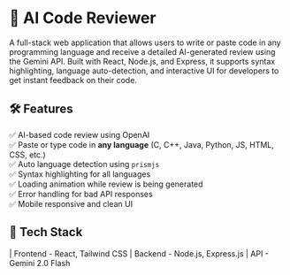 # 🧠 AI Code Reviewer

A full-stack web application that allows users to write or paste code in any programming language and receive a detailed AI-generated review using the Gemini API. Built with React, Node.js, and Express, it supports syntax highlighting, language auto-detection, and interactive UI for developers to get instant feedback on their code.

## 🛠️ Features

✅ AI-based code review using OpenAI  
✅ Paste or type code in **any language** (C, C++, Java, Python, JS, HTML, CSS, etc.)  
✅ Auto language detection using `prismjs`  
✅ Syntax highlighting for all languages  
✅ Loading animation while review is being generated  
✅ Error handling for bad API responses  
✅ Mobile responsive and clean UI  

## 🧰 Tech Stack

| Frontend -  React, Tailwind CSS
| Backend  -  Node.js, Express.js
| API      -  Gemini 2.0 Flash
